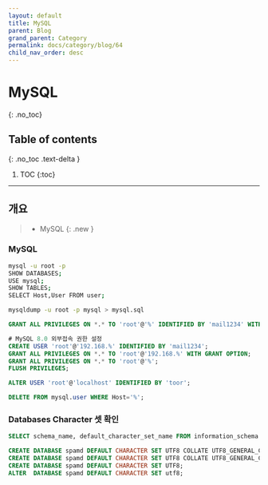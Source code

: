 ```yaml
---
layout: default
title: MySQL
parent: Blog
grand_parent: Category
permalink: docs/category/blog/64
child_nav_order: desc
---
```

# MySQL
{: .no_toc}

## Table of contents
{: .no_toc .text-delta }

1. TOC
{:toc}

---
## 개요

> - MySQL
{: .new }

### MySQL

```bash
mysql -u root -p
SHOW DATABASES;
USE mysql;
SHOW TABLES;
SELECT Host,User FROM user;

```

```bash
mysqldump -u root -p mysql > mysql.sql
```

```sql
GRANT ALL PRIVILEGES ON *.* TO 'root'@'%' IDENTIFIED BY 'mail1234' WITH GRANT OPTION;

# MySQL 8.0 외부접속 권한 설정
CREATE USER 'root'@'192.168.%' IDENTIFIED BY 'mail1234';
GRANT ALL PRIVILEGES ON *.* TO 'root'@'192.168.%' WITH GRANT OPTION;
GRANT ALL PRIVILEGES ON *.* TO 'root'@'%';
FLUSH PRIVILEGES;

ALTER USER 'root'@'localhost' IDENTIFIED BY 'toor';

DELETE FROM mysql.user WHERE Host='%';
```

### Databases Character 셋 확인

```sql
SELECT schema_name, default_character_set_name FROM information_schema.schemata;

CREATE DATABASE spamd DEFAULT CHARACTER SET UTF8 COLLATE UTF8_GENERAL_CI;
CREATE DATABASE spamd DEFAULT CHARACTER SET UTF8 COLLATE UTF8_GENERAL_CI;
CREATE DATABASE spamd DEFAULT CHARACTER SET UTF8;
ALTER  DATABASE spamd DEFAULT CHARACTER SET utf8;
```